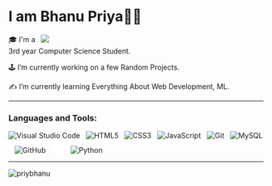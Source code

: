 #  I am Bhanu Priya🙋‍♀️
<img src="https://miro.medium.com/max/1600/0*K2WLMTExLyida7OR.gif" width="440" align='right' >

🎓 I'm a 3rd year Computer Science Student.

🕹 I’m currently working on a few Random Projects.

✍ I’m currently learning Everything About Web Development, ML.


---


### Languages and Tools:

<img alt="Visual Studio Code" width="26px" src="https://cdn.jsdelivr.net/gh/devicons/devicon/icons/vscode/vscode-original.svg"/>&nbsp;&nbsp;
<img alt="HTML5" width="26px" src="https://cdn.jsdelivr.net/gh/devicons/devicon/icons/html5/html5-original.svg"/>&nbsp;&nbsp;
<img alt="CSS3" width="26px" src="https://cdn.jsdelivr.net/gh/devicons/devicon/icons/css3/css3-original.svg" />&nbsp;&nbsp;
<img alt="JavaScript" width="26px" src="https://cdn.jsdelivr.net/gh/devicons/devicon/icons/javascript/javascript-original.svg" />&nbsp;&nbsp;
<img alt="Git" width="26px" src="https://camo.githubusercontent.com/dc9e7e657b4cd5ba7d819d1a9ce61434bd0ddbb94287d7476b186bd783b62279/68747470733a2f2f63646e2e6a7364656c6976722e6e65742f67682f64657669636f6e732f64657669636f6e2f69636f6e732f6769742f6769742d6f726967696e616c2e737667" />&nbsp;&nbsp;
<img alt="MySQL" width="26px" src="https://cdn.jsdelivr.net/gh/devicons/devicon/icons/mysql/mysql-original.svg"/>&nbsp;&nbsp;
<img alt="GitHub" width="26px" src="https://user-images.githubusercontent.com/3369400/139447912-e0f43f33-6d9f-45f8-be46-2df5bbc91289.png"/>&nbsp;&nbsp;
<img alt="Terminal" width="26px" src="https://raw.githubusercontent.com/codeSTACKr/codeSTACKr/master/img/terminal-dark.svg" />&nbsp;&nbsp;
<img alt="Python" width="90px" src="https://camo.githubusercontent.com/27250b9f428b32314f8610e1a996939cc116da5f8c4d8a2f8ed37104275085b8/68747470733a2f2f696d672e736869656c64732e696f2f62616467652f507974686f6e2d3134333534433f7374796c653d666f722d7468652d6261646765266c6f676f3d707974686f6e266c6f676f436f6c6f723d7768697465" />&nbsp;&nbsp;

---
  <p align="left"> <img src="https://komarev.com/ghpvc/?username=priybhanu&label=Profile%20views&color=0e75b6&style=flat" alt="priybhanu" /> </p>
  

